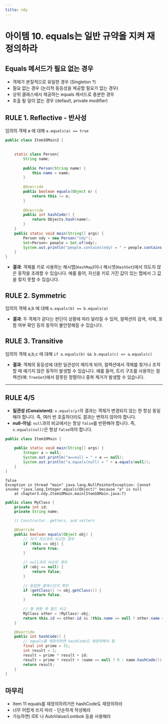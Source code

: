 ```yaml
---
title: ndy
---
```

# 아이템 10. equals는 일반 규약을 지켜 재정의하라

## Equals 메서드가 필요 없는 경우

- 객체가 본질적으로 유일한 경우 (Singleton ?)
- 필요 없는 경우 (논리적 동등성을 제공할 필요가 없는 경우)
- 상위 클래스에서 제공하는 equals 메서드로 충분한 경우
- 호출 될 일이 없는 경우 (default, private modifier)

## RULE 1. Reflective - 반사성
임의의 객체 a 에 대해 `a.equals(a) == true`

```java
public class Item10Main2 {  
  
  
    static class Person{  
        String name;  
  
        public Person(String name) {  
            this.name = name;  
        }  
  
        @Override  
        public boolean equals(Object o) {  
            return this != o;  
        }  
  
        @Override  
        public int hashCode() {  
            return Objects.hash(name);  
        }  
    }  
    public static void main(String[] args) {  
        Person ndy = new Person("ndy");  
        Set<Person> people = Set.of(ndy);  
        System.out.println("people.contains(ndy) = " + people.contains(ndy));  
    }  
}
```

- **결과**: 객체를 키로 사용하는 해시맵(`HashMap`)이나 해시셋(`HashSet`)에서 의도치 않은 동작을 초래할 수 있습니다. 예를 들어, 자신을 키로 가진 값이 있는 맵에서 그 값을 찾지 못할 수 있습니다.
## RULE 2. Symmetric
임의의 객체 a,b 에 대해 `a.equals(b) == b.equals(a)`

- **결과**: 두 객체가 같다는 판단이 상황에 따라 달라질 수 있어, 컬렉션의 검색, 삭제, 포함 여부 확인 등의 동작이 불안정해질 수 있습니다.
## RULE 3. Transitive
임의의 객체 a,b,c 에 대해 `if a.equals(b) && b.equals(c) => a.equals(c)`

- **결과**: 객체의 동등성에 대한 일관성이 깨지게 되어, 컬렉션에서 객체를 찾거나 조작할 때 예기치 않은 동작이 발생할 수 있습니다. 예를 들어, 트리 구조를 사용하는 컬렉션(예: `TreeSet`)에서 잘못된 정렬이나 중복 제거가 발생할 수 있습니다.

---
## RULE 4/5
- **일관성 (Consistent)**: `x.equals(y)`의 결과는 객체가 변경되지 않는 한 항상 동일해야 합니다. 즉, 여러 번 호출하더라도 결과는 변하지 않아야 합니다.    
- **null-아님**: `null`과의 비교에서는 항상 `false`를 반환해야 합니다. 즉, `x.equals(null)`은 항상 `false`여야 합니다.
```java title="null 과의 ==, equals 비교"
public class Item10Main {  
  
    public static void main(String[] args) {  
        Integer a = null;  
        System.out.println("a==null = " + a == null);  
        System.out.println("a.equals(null) = " + a.equals(null));  
    }  
}
```

```text title="실행결과"
false
Exception in thread "main" java.lang.NullPointerException: Cannot invoke "java.lang.Integer.equals(Object)" because "a" is null
	at chapter3.ndy.Item10Main.main(Item10Main.java:7)

```


```java
public class MyClass {
    private int id;
    private String name;

    // Constructor, getters, and setters

    @Override
    public boolean equals(Object obj) {
        // 자기 자신과의 비교인 경우
        if (this == obj) {
            return true;
        }
        
        // null과의 비교인 경우
        if (obj == null) {
            return false;
        }
        
        // 동일한 클래스인지 확인
        if (getClass() != obj.getClass()) {
            return false;
        }
        
        // 형 변환 후 필드 비교
        MyClass other = (MyClass) obj;
        return this.id == other.id && (this.name == null ? other.name == null : this.name.equals(other.name));
    }

    @Override
    public int hashCode() {
        // equals를 재정의하면 hashCode도 재정의해야 함
        final int prime = 31;
        int result = 1;
        result = prime * result + id;
        result = prime * result + (name == null ? 0 : name.hashCode());
        return result;
    }
}

```
## 마무리

- Item 11 equals를 재정의하려거든 hashCode도 재정의하라
- 너무 어렵게 쓰지 마라 - 단순하게 작성해라
- 가능하면) IDE 나 AutoValue/Lombok 등을 사용해라


